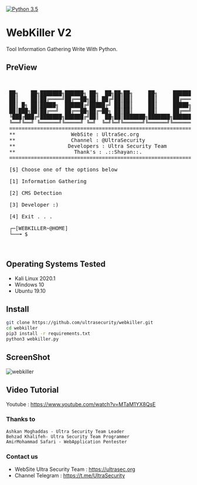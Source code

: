 
[![Python 3.5](https://img.shields.io/badge/Python-3.5-yellow.svg)](http://www.python.org/download/) 


# WebKiller V2

Tool Information Gathering Write With Python.


## PreView
<pre>

    
 ██╗    ██╗███████╗██████╗ ██╗  ██╗██╗██╗     ██╗     ███████╗██████╗ 
 ██║    ██║██╔════╝██╔══██╗██║ ██╔╝██║██║     ██║     ██╔════╝██╔══██╗
 ██║ █╗ ██║█████╗  ██████╔╝█████╔╝ ██║██║     ██║     █████╗  ██████╔╝
 ██║███╗██║██╔══╝  ██╔══██╗██╔═██╗ ██║██║     ██║     ██╔══╝  ██╔══██╗
 ╚███╔███╔╝███████╗██████╔╝██║  ██╗██║███████╗███████╗███████╗██║  ██║
 ╚══╝╚══╝ ╚══════╝╚═════╝ ╚═╝  ╚═╝╚═╝╚══════╝╚══════╝╚══════╝╚═╝  ╚═╝
 ====================================================================
 **                  WebSite : UltraSec.org                        **
 **                  Channel : @UltraSecurity                      **
 **                 Developers : Ultra Security Team               **
 **                   Thank's : .::Shayan::.                       **
 ====================================================================          
          
 [$] Choose one of the options below 

 [1] Information Gathering

 [2] CMS Detection

 [3] Developer :)

 [4] Exit . . .

 ┌─[WEBKILLER~@HOME]
 └──╼ $ 


</pre>


## Operating Systems Tested
- Kali Linux 2020.1
- Windows 10
- Ubuntu 19.10


## Install
```bash
git clone https://github.com/ultrasecurity/webkiller.git
cd webkiller
pip3 install -r requirements.txt
python3 webkiller.py 
```

## ScreenShot
![webkiller](http://uupload.ir/files/otmb_webkiller.jpg)

## Video Tutorial
Youtube : https://www.youtube.com/watch?v=MTaM1YX8QsE


### Thanks to
    Ashkan Moghaddas - Ultra Security Team Leader
    Behzad Khalifeh- Ultra Security Team Programmer
    AmirMohammad Safari - WebApplication Pentester 
     

### Contact us
- WebSite Ultra Security Team : https://ultrasec.org
- Channel Telegram : https://t.me/UltraSecurity

